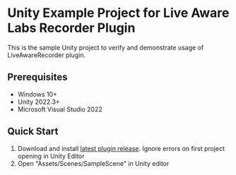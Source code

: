 # Unity Example Project for Live Aware Labs Recorder Plugin

This is the sample Unity project to verify and demonstrate usage of LiveAwareRecorder plugin.

## Prerequisites
- Windows 10+
- Unity 2022.3+
- Microsoft Visual Studio 2022
  
## Quick Start
1. Download and install [latest plugin release](https://liveawarenexus.sfo3.cdn.digitaloceanspaces.com/LiveAwareSDK/Unity/LiveAwareUnityPlugin.zip). Ignore errors on first project opening in Unity Editor
2. Open "Assets/Scenes/SampleScene" in Unity editor
